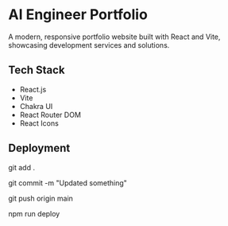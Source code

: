 # AI Engineer Portfolio

A modern, responsive portfolio website built with React and Vite, showcasing development services and solutions.

## Tech Stack

- React.js
- Vite
- Chakra UI
- React Router DOM
- React Icons

## Deployment

git add .

git commit -m "Updated something"

git push origin main

npm run deploy
